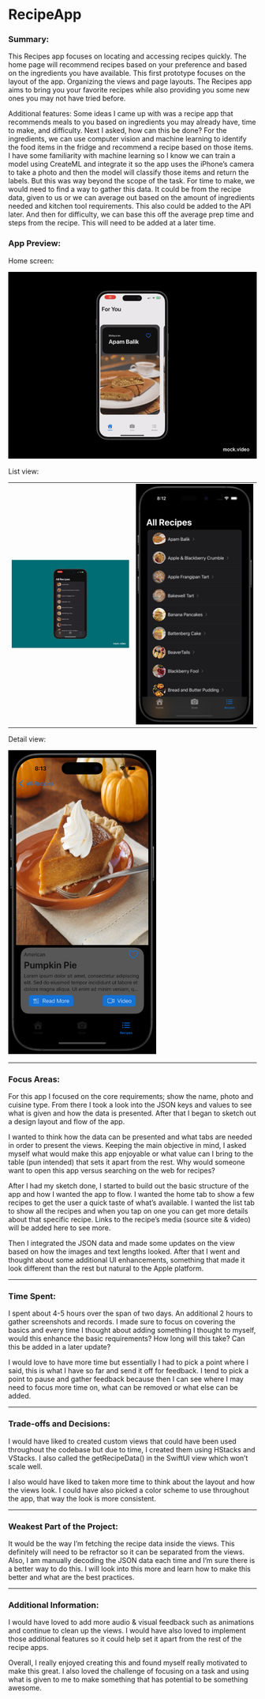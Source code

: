 # RecipeApp

### Summary:
This Recipes app focuses on locating and accessing recipes quickly. The home page will recommend recipes based on your preference and based on the ingredients you have available. This first prototype focuses on the layout of the app. Organizing the views and page layouts. The Recipes app aims to bring you your favorite recipes while also providing you some new ones you may not have tried before.

Additional features:
	Some ideas I came up with was a recipe app that recommends meals to you based on ingredients you may already have, time to make, and difficulty. Next I asked, how can this be done? 
	For the ingredients, we can use computer vision and machine learning to identify the food items in the fridge and recommend a recipe based on those items. I have some familiarity with machine learning so I know we can train a model using CreateML and integrate it so the app uses the iPhone’s camera to take a photo and then the model will classify those items and return the labels. But this was way beyond the scope of the task.
	For time to make, we would need to find a way to gather this data. It could be from the recipe data, given to us or we can average out based on the amount of ingredients needed and kitchen tool requirements. This also could be added to the API later.
	And then for difficulty, we can base this off the average prep time and steps from the recipe. This will need to be added at a later time.

  ### App Preview:
  Home screen:
  
  ![Home View](https://github.com/JBalladares/RecipeApp/blob/main/HomeScreen.gif)

  List view:
  
<table>
  <tr>
    <td>
      <img src="https://github.com/JBalladares/RecipeApp/blob/main/ListView.gif?raw=true" width="300"/>
    </td>
    <td>
      <img src="https://github.com/JBalladares/RecipeApp/blob/main/RecipesApp_AllRep_Screenshot.png?raw=true" width="300"/>
    </td>
  </tr>
</table>

  Detail view:
  
  <img src="https://github.com/JBalladares/RecipeApp/blob/main/RecipesApp_DetailView_screenshot.png?raw=true" width="300"/>
  
______________________________________________________________________________________
### Focus Areas:
  For this app I focused on the core requirements; show the name, photo and cuisine type. From there I took a look into the JSON keys and values to see what is given and how the data is presented. After that I began to sketch out a design layout and flow of the app.

  I wanted to think how the data can be presented and what tabs are needed in order to present the views. Keeping the main objective in mind, I asked myself what would make this app enjoyable or what value can I bring to the table (pun intended) that sets it apart from the rest. Why would someone want to open this app versus searching on the web for recipes?

  After I had my sketch done, I started to build out the basic structure of the app and how I wanted the app to flow. I wanted the home tab to show a few recipes to get the user a quick taste of what’s available. I wanted the list tab to show all the recipes and when you tap on one you can get more details about that specific recipe. Links to the recipe’s media (source site & video) will be added here to see more. 

  Then I integrated the JSON data and made some updates on the view based on how the images and text lengths looked. After that I went and thought about some additional UI enhancements, something that made it look different than the rest but natural to the Apple platform. 

________________________________________________________________________________________
### Time Spent:
  I spent about 4-5 hours over the span of two days. An additional 2 hours to gather screenshots and records. I made sure to focus on covering the basics and every time I thought about adding something I thought to myself, would this enhance the basic requirements? How long will this take? Can this be added in a later update?
	
 I would love to have more time but essentially I had to pick a point where I said, this is what I have so far and send it off for feedback. I tend to pick a point to pause and gather feedback because then I can see where I may need to focus more time on, what can be removed or what else can be added.

________________________________________________________________________________________ 
### Trade-offs and Decisions:
  I would have liked to created custom views that could have been used throughout the codebase but due to time, I created them using HStacks and VStacks. I also called the getRecipeData() in the SwiftUI view which won’t scale well.
	
 I also would have liked to taken more time to think about the layout and how the views look. I could have also picked a color scheme to use throughout the app, that way the look is more consistent.

________________________________________________________________________________________ 
### Weakest Part of the Project:
  It would be the way I’m fetching the recipe data inside the views. This definitely will need to be refractor so it can be separated from the views. Also, I am manually decoding the JSON data each time and I’m sure there is a better way to do this. I will look into this more and learn how to make this better and what are the best practices. 
 ________________________________________________________________________________________
### Additional Information:
  I would have loved to add more audio & visual feedback such as animations and continue to clean up the views. I would have also loved to implement those additional features so it could help set it apart from the rest of the recipe apps. 
	
 Overall, I really enjoyed creating this and found myself really motivated to make this great. I also loved the challenge of focusing on a task and using what is given to me to make something that has potential to be something awesome. 
